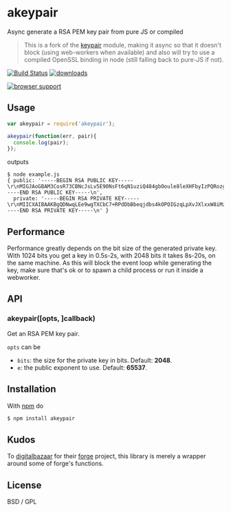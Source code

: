 # akeypair

Async generate a RSA PEM key pair from pure JS or compiled

> This is a fork of the [keypair](https://github.com/juliangruber/keypair) module, making it async so that it doesn't block (using web-workers when available) and also will try to use a compiled OpenSSL binding in node (still falling back to pure-JS if not).

[![Build Status](https://travis-ci.org/quartzjer/akeypair.svg?branch=master)](https://travis-ci.org/quartzjer/akeypair)
[![downloads](https://img.shields.io/npm/dm/akeypair.svg)](https://www.npmjs.org/package/akeypair)

[![browser support](https://ci.testling.com/quartzjer/akeypair.png)](https://ci.testling.com/quartzjer/akeypair)

## Usage

```js
var akeypair = require('akeypair');

akeypair(function(err, pair){
  console.log(pair);
});
```

outputs

```
$ node example.js
{ public: '-----BEGIN RSA PUBLIC KEY-----\r\nMIGJAoGBAM3CosR73CBNcJsLv5E90NsFt6qN1uziQ484gbOoule8leXHFbyIzPQRozgEpSpi\r\nwhr6d2/c0CfZHEJ3m5tV0klxfjfM7oqjRMURnH/rmBjcETQ7qzIISZQ/iptJ3p7Gi78X5ZMh\r\nLNtDkUFU9WaGdiEb+SnC39wjErmJSfmGb7i1AgMBAAE=\r\n-----END RSA PUBLIC KEY-----\n',
  private: '-----BEGIN RSA PRIVATE KEY-----\r\nMIICXAIBAAKBgQDNwqLEe9wgTXCbC7+RPdDbBbeqjdbs4kOPOIGzqLpXvJXlxxW8iMz0EaM4\r\nBKUqYsIa+ndv3NAn2RxCd5ubVdJJcX43zO6Ko0TFEZx/65gY3BE0O6syCEmUP4qbSd6exou/\r\nF+WTISzbQ5FBVPVmhnYhG/kpwt/cIxK5iUn5hm+4tQIDAQABAoGBAI+8xiPoOrA+KMnG/T4j\r\nJsG6TsHQcDHvJi7o1IKC/hnIXha0atTX5AUkRRce95qSfvKFweXdJXSQ0JMGJyfuXgU6dI0T\r\ncseFRfewXAa/ssxAC+iUVR6KUMh1PE2wXLitfeI6JLvVtrBYswm2I7CtY0q8n5AGimHWVXJP\r\nLfGV7m0BAkEA+fqFt2LXbLtyg6wZyxMA/cnmt5Nt3U2dAu77MzFJvibANUNHE4HPLZxjGNXN\r\n+a6m0K6TD4kDdh5HfUYLWWRBYQJBANK3carmulBwqzcDBjsJ0YrIONBpCAsXxk8idXb8jL9a\r\nNIg15Wumm2enqqObahDHB5jnGOLmbasizvSVqypfM9UCQCQl8xIqy+YgURXzXCN+kwUgHinr\r\nutZms87Jyi+D8Br8NY0+Nlf+zHvXAomD2W5CsEK7C+8SLBr3k/TsnRWHJuECQHFE9RA2OP8W\r\noaLPuGCyFXaxzICThSRZYluVnWkZtxsBhW2W8z1b8PvWUE7kMy7TnkzeJS2LSnaNHoyxi7Ia\r\nPQUCQCwWU4U+v4lD7uYBw00Ga/xt+7+UqFPlPVdz1yyr4q24Zxaw0LgmuEvgU5dycq8N7Jxj\r\nTubX0MIRR+G9fmDBBl8=\r\n-----END RSA PRIVATE KEY-----\n' }
```

## Performance

Performance greatly depends on the bit size of the generated private key. With 1024 bits you get a key in 0.5s-2s, with 2048 bits it takes 8s-20s, on the same machine. As this will block the event loop while generating the key,
make sure that's ok or to spawn a child process or run it inside a webworker.

## API

### akeypair([opts, ]callback)

Get an RSA PEM key pair.

`opts` can be

* `bits`: the size for the private key in bits. Default: **2048**.
* `e`: the public exponent to use. Default: **65537**.

## Installation

With [npm](http://npmjs.org) do

```bash
$ npm install akeypair
```

## Kudos

To [digitalbazaar](https://github.com/digitalbazaar) for their
[forge](https://github.com/digitalbazaar/forge) project, this library is merely a
wrapper around some of forge's functions.

## License

BSD / GPL
